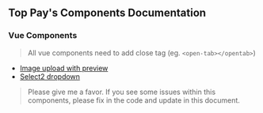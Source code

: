 ## Top Pay's Components Documentation

### Vue Components

> All vue components need to add close tag (eg. `<open-tab></opentab>`)

- [Image upload with preview](https://github.com/taryarlin/topppay-docs/blob/main/vue/image_upload.md#image-upload-component)
- [Select2 dropdown](https://github.com/taryarlin/topppay-docs/blob/main/vue/select2.md)


> Please give me a favor. If you see some issues within this components, please fix in the code and update in this document.

